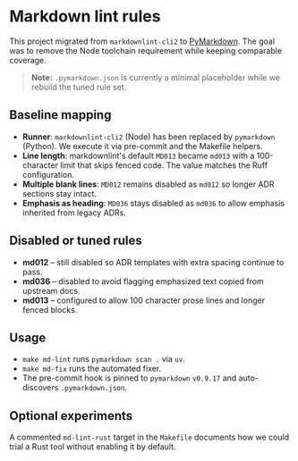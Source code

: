 # Markdown lint rules

This project migrated from `markdownlint-cli2` to
[PyMarkdown](https://github.com/jackdewinter/pymarkdown).
The goal was to remove the Node toolchain requirement while keeping
comparable coverage.

> **Note:** `.pymarkdown.json` is currently a minimal placeholder while we
> rebuild the tuned rule set.

## Baseline mapping

- **Runner**: `markdownlint-cli2` (Node) has been replaced by `pymarkdown` (Python). We execute it via
  pre-commit and the Makefile helpers.
- **Line length**: markdownlint's default `MD013` became `md013` with a 100-character limit that skips
  fenced code. The value matches the Ruff configuration.
- **Multiple blank lines**: `MD012` remains disabled as `md012` so longer ADR sections stay intact.
- **Emphasis as heading**: `MD036` stays disabled as `md036` to allow emphasis inherited from
  legacy ADRs.

## Disabled or tuned rules

- **md012** – still disabled so ADR templates with extra spacing continue to pass.
- **md036** – disabled to avoid flagging emphasized text copied from upstream docs.
- **md013** – configured to allow 100 character prose lines and longer fenced blocks.

## Usage

- `make md-lint` runs `pymarkdown scan .` via `uv`.
- `make md-fix` runs the automated fixer.
- The pre-commit hook is pinned to `pymarkdown` `v0.9.17` and auto-discovers `.pymarkdown.json`.

## Optional experiments

A commented `md-lint-rust` target in the `Makefile` documents how we could trial a Rust tool
without enabling it by default.
